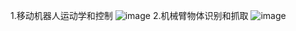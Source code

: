 1.移动机器人运动学和控制
![image](https://github.com/WoDingshengli/Robot-Farm/blob/master/Part1/1.gif)
2.机械臂物体识别和抓取
![image](https://github.com/WoDingshengli/Robot-Farm/blob/master/grasp.gif)
